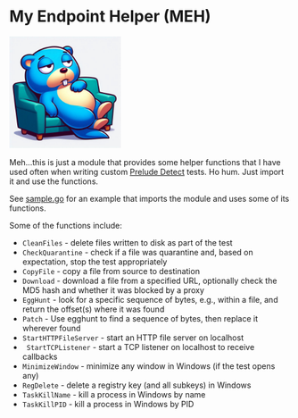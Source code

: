 # My Endpoint Helper (MEH)

<img src="img/meh_logo.jpg" alt="meh" width="200">

Meh...this is just a module that provides some helper functions that I have used often when writing custom [Prelude Detect](https://docs.preludesecurity.com/docs/the-basics) tests. Ho hum. Just import it and use the functions.

See [sample.go](examples/sample.go) for an example that imports the module and uses some of its functions.

Some of the functions include:
* `CleanFiles` - delete files written to disk as part of the test
* `CheckQuarantine` - check if a file was quarantine and, based on expectation, stop the test appropriately
* `CopyFile` - copy a file from source to destination
* `Download` - download a file from a specified URL, optionally check the MD5 hash and whether it was blocked by a proxy
* `EggHunt` - look for a specific sequence of bytes, e.g., within a file, and return the offset(s) where it was found
* `Patch` - Use egghunt to find a sequence of bytes, then replace it wherever found
* `StartHTTPFileServer` - start an HTTP file server on localhost
* ` StartTCPListener` - start a TCP listener on localhost to receive callbacks
* `MinimizeWindow` - minimize any window in Windows (if the test opens any)
* `RegDelete` - delete a registry key (and all subkeys) in Windows
* `TaskKillName` - kill a process in Windows by name
* `TaskKillPID` - kill a process in Windows by PID